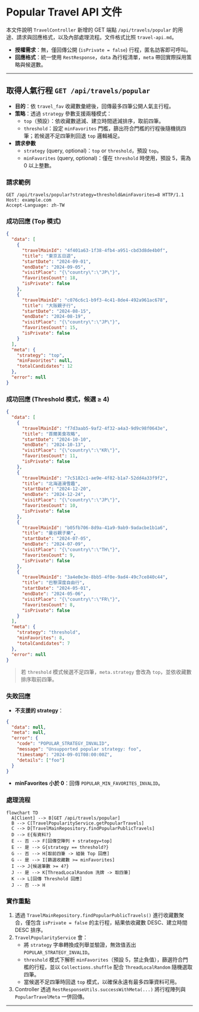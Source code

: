 # Popular Travel API 文件

本文件說明 `TravelController` 新增的 GET 端點 `/api/travels/popular` 的用途、請求與回應格式，以及內部處理流程。文件格式比照 `travel-api.md`。

- **授權需求**：無，僅回傳公開 (`isPrivate = false`) 行程，匿名訪客即可呼叫。
- **回應格式**：統一使用 `RestResponse`，`data` 為行程清單，`meta` 帶回實際採用策略與候選數。

---

## 取得人氣行程 `GET /api/travels/popular`
- **目的**：依 `travel_fav` 收藏數彙總後，回傳最多四筆公開人氣主行程。
- **策略**：透過 `strategy` 參數支援兩種模式：
  - `top`（預設）：依收藏數遞減、建立時間遞減排序，取前四筆。
  - `threshold`：設定 `minFavorites` 門檻，篩出符合門檻的行程後隨機挑四筆；若候選不足四筆則回退 `top` 邏輯補足。
- **請求參數**
  - `strategy` (query, optional)：`top` or `threshold`，預設 `top`。
  - `minFavorites` (query, optional)：僅在 `threshold` 時使用，預設 5，需為 0 以上整數。

### 請求範例
```http
GET /api/travels/popular?strategy=threshold&minFavorites=8 HTTP/1.1
Host: example.com
Accept-Language: zh-TW
```

### 成功回應 (Top 模式)
```json
{
  "data": [
    {
      "travelMainId": "4f401a63-1f38-4fb4-a951-cbd3d8de4b0f",
      "title": "東京五日遊",
      "startDate": "2024-09-01",
      "endDate": "2024-09-05",
      "visitPlace": "{\"country\":\"JP\"}",
      "favoritesCount": 18,
      "isPrivate": false
    },
    {
      "travelMainId": "c076c6c1-b9f3-4c41-8de4-492a961ac678",
      "title": "大阪親子行",
      "startDate": "2024-08-15",
      "endDate": "2024-08-19",
      "visitPlace": "{\"country\":\"JP\"}",
      "favoritesCount": 15,
      "isPrivate": false
    }
  ],
  "meta": {
    "strategy": "top",
    "minFavorites": null,
    "totalCandidates": 12
  },
  "error": null
}
```

### 成功回應 (Threshold 模式，候選 ≥ 4)
```json
{
  "data": [
    {
      "travelMainId": "f7d3aab5-9af2-4f32-a4a3-9d9c98f0643e",
      "title": "首爾美食攻略",
      "startDate": "2024-10-10",
      "endDate": "2024-10-13",
      "visitPlace": "{\"country\":\"KR\"}",
      "favoritesCount": 11,
      "isPrivate": false
    },
    {
      "travelMainId": "7c5182c1-ae9e-4f82-b1a7-52dd4a33f9f2",
      "title": "北海道滑雪趣",
      "startDate": "2024-12-20",
      "endDate": "2024-12-24",
      "visitPlace": "{\"country\":\"JP\"}",
      "favoritesCount": 10,
      "isPrivate": false
    },
    {
      "travelMainId": "b05fb706-8d9a-41a9-9ab9-9adacbe1b1a6",
      "title": "曼谷親子樂",
      "startDate": "2024-07-05",
      "endDate": "2024-07-09",
      "visitPlace": "{\"country\":\"TH\"}",
      "favoritesCount": 9,
      "isPrivate": false
    },
    {
      "travelMainId": "3a4e0e3e-8bb5-4f0e-9ad4-49c7ce840c44",
      "title": "巴黎深度自由行",
      "startDate": "2024-05-01",
      "endDate": "2024-05-06",
      "visitPlace": "{\"country\":\"FR\"}",
      "favoritesCount": 8,
      "isPrivate": false
    }
  ],
  "meta": {
    "strategy": "threshold",
    "minFavorites": 8,
    "totalCandidates": 7
  },
  "error": null
}
```

> 若 `threshold` 模式候選不足四筆，`meta.strategy` 會改為 `top`，並依收藏數排序取前四筆。

### 失敗回應
- **不支援的 strategy**：
```json
{
  "data": null,
  "meta": null,
  "error": {
    "code": "POPULAR_STRATEGY_INVALID",
    "message": "Unsupported popular strategy: foo",
    "timestamp": "2024-09-01T08:00:00Z",
    "details": ["foo"]
  }
}
```
- **minFavorites 小於 0**：回傳 `POPULAR_MIN_FAVORITES_INVALID`。

### 處理流程
```mermaid
flowchart TD
  A[Client] --> B[GET /api/travels/popular]
  B --> C[TravelPopularityService.getPopularTravels]
  C --> D[TravelMainRepository.findPopularPublicTravels]
  D --> E{有資料?}
  E -- 否 --> F[回傳空陣列 + strategy=top]
  E -- 是 --> G{strategy == threshold?}
  G -- 否 --> H[取前四筆 -> 組裝 Top 回應]
  G -- 是 --> I[篩選收藏數 >= minFavorites]
  I --> J{候選筆數 >= 4?}
  J -- 是 --> K[ThreadLocalRandom 洗牌 -> 取四筆]
  K --> L[回傳 Threshold 回應]
  J -- 否 --> H
```

### 實作重點
1. 透過 `TravelMainRepository.findPopularPublicTravels()` 進行收藏數聚合，僅包含 `isPrivate = false` 的主行程，結果依收藏數 DESC、建立時間 DESC 排序。
2. `TravelPopularityService` 會：
   - 將 `strategy` 字串轉換成列舉並驗證，無效值丟出 `POPULAR_STRATEGY_INVALID`。
   - `threshold` 模式下解析 `minFavorites`（預設 5，禁止負值），篩選符合門檻的行程，並以 `Collections.shuffle` 配合 `ThreadLocalRandom` 隨機選取四筆。
   - 當候選不足四筆時回退 `top` 模式，以確保永遠有最多四筆資料可用。
3. Controller 透過 `RestResponseUtils.successWithMeta(...)` 將行程陣列與 `PopularTravelMeta` 一併回傳。

---